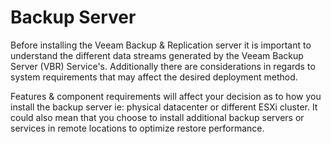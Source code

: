 # Backup Server
Before installing the Veeam Backup & Replication server it is important to
understand the different data streams generated by the Veeam Backup Server (VBR) Service's. Additionally there are considerations in regards to system
requirements that may affect the desired deployment method.

Features & component requirements will affect your decision as to how you install the backup server ie: physical datacenter or different ESXi cluster. It
could also mean that you choose to install additional backup servers or services in remote locations to optimize restore performance.

